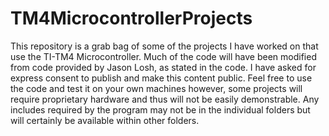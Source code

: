 # TM4MicrocontrollerProjects
This repository is a grab bag of some of the projects I have worked on that use the TI-TM4 Microcontroller.
Much of the code will have been modified from code provided by Jason Losh, as stated in the code. I have asked for express consent to publish and make this content public. Feel free to use the code and test it on your own machines however, some projects will require proprietary hardware and thus will not be easily demonstrable.
Any includes required by the program may not be in the individual folders but will certainly be available within other folders.
